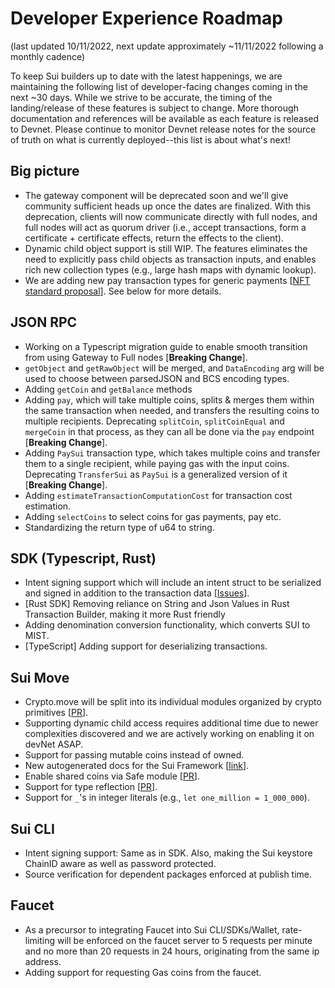 # Developer Experience Roadmap
(last updated 10/11/2022, next update approximately ~11/11/2022 following a monthly cadence)

To keep Sui builders up to date with the latest happenings, we are maintaining the following list of developer-facing changes coming in the next ~30 days. While we strive to be accurate, the timing of the landing/release of these features is subject to change. More thorough documentation and references will be available as each feature is released to Devnet. Please continue to monitor Devnet release notes for the source of truth on what is currently deployed--this list is about what's next!

## Big picture
* The gateway component will be deprecated soon and we'll give community sufficient heads up once the dates are finalized. With this deprecation, clients will now communicate directly with full nodes, and full nodes will act as quorum driver (i.e., accept transactions, form a certificate + certificate effects, return the effects to the client).
* Dynamic child object support is still WIP. The features eliminates the need to explicitly pass child objects as transaction inputs, and enables rich new collection types (e.g., large hash maps with dynamic lookup).
* We are adding new pay transaction types for generic payments [[NFT standard proposal](https://github.com/MystenLabs/sui/pull/4887)]. See below for more details.

## JSON RPC
* Working on a Typescript migration guide to enable smooth transition from using Gateway to Full nodes [**Breaking Change**].
* `getObject` and `getRawObject` will be merged, and `DataEncoding` arg will be used to choose between parsedJSON and BCS encoding types.
* Adding `getCoin` and `getBalance` methods
* Adding `pay`, which will take multiple coins, splits & merges them within the same transaction when needed, and transfers the resulting coins to multiple recipients. Deprecating `splitCoin`, `splitCoinEqual` and `mergeCoin` in that process, as they can all be done via the `pay` endpoint [**Breaking Change**].
* Adding `PaySui` transaction type, which takes multiple coins and transfer them to a single recipient, while paying gas with the input coins. Deprecating `TransferSui` as `PaySui` is a generalized version of it [**Breaking Change**].
* Adding `estimateTransactionComputationCost` for transaction cost estimation.
* Adding `selectCoins` to select coins for gas payments, pay etc.
* Standardizing the return type of u64 to string.

## SDK (Typescript, Rust)

* Intent signing support which will include an intent struct to be serialized and signed in addition to the transaction data [[Issues](https://github.com/MystenLabs/fastcrypto/issues/26)].
* [Rust SDK] Removing reliance on String and Json Values in Rust Transaction Builder, making it more Rust friendly
* Adding denomination conversion functionality, which converts SUI to MIST.
* [TypeScript] Adding support for deserializing transactions.

## Sui Move

* Crypto.move will be split into its individual modules organized by crypto primitives [[PR](https://github.com/MystenLabs/sui/pull/4653)].
* Supporting dynamic child access requires additional time due to newer complexities discovered and we are actively working on enabling it on devNet ASAP. 
* Support for passing mutable coins instead of owned.
* New autogenerated docs for the Sui Framework [[link](https://github.com/MystenLabs/sui/tree/main/crates/sui-framework/docs)].
* Enable shared coins via Safe module [[PR](https://github.com/MystenLabs/sui/pull/4680)].
* Support for type reflection [[PR](https://github.com/move-language/move/pull/566)].
* Support for `_`'s in integer literals (e.g., `let one_million = 1_000_000`).

## Sui CLI
* Intent signing support: Same as in SDK. Also, making the Sui keystore ChainID aware as well as password protected.
* Source verification for dependent packages enforced at publish time.

## Faucet
* As a precursor to integrating Faucet into Sui CLI/SDKs/Wallet, rate-limiting will be enforced on the faucet server to 5 requests per minute and no more than 20 requests in 24 hours, originating from the same ip address.
* Adding support for requesting Gas coins from the faucet.
